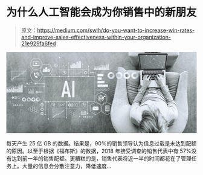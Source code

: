 # 为什么人工智能会成为你销售中的新朋友

> 原文：<https://medium.com/swlh/do-you-want-to-increase-win-rates-and-improve-sales-effectiveness-within-your-organization-21e929fa6fed>

![](img/2c5c4cd9afd8df06b33d254ba9640bda.png)

每天产生 25 亿 GB 的数据。结果是，90%的销售领导认为信息过载是未达到配额的原因。以至于根据《福布斯》的数据，2018 年接受调查的销售代表中有 57%没有达到前一年的销售配额。更糟糕的是，销售代表将近一半的时间都花在了管理任务上。大量的信息会分散注意力，降低速度…